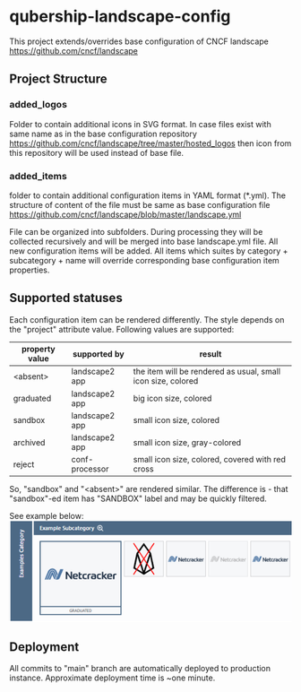 # qubership-landscape-config
This project extends/overrides base configuration of CNCF landscape https://github.com/cncf/landscape

## Project Structure
### added_logos
Folder to contain additional icons in SVG format. In case files exist with same name as
in the base configuration repository https://github.com/cncf/landscape/tree/master/hosted_logos then
icon from this repository will be used instead of base file.

### added_items
folder to contain additional configuration items in YAML format (*.yml).
The structure of content of the file must be same as base configuration file https://github.com/cncf/landscape/blob/master/landscape.yml

File can be organized into subfolders. During processing they will be collected recursively and will be merged
into base landscape.yml file.
All new configuration items will be added. All items which suites by category + subcategory + name will override
corresponding base configuration item properties.

## Supported statuses
Each configuration item can be rendered differently. The style depends on the "project" attribute value.
Following values are supported:

| property value | supported by   | result                                                       |
|----------------|----------------|--------------------------------------------------------------|
| \<absent\>     | landscape2 app | the item will be rendered as usual, small icon size, colored |
| graduated      | landscape2 app | big icon size, colored                                       |
| sandbox        | landscape2 app | small icon size, colored                                     |
| archived       | landscape2 app | small icon size, gray-colored                                |
| reject         | conf-processor | small icon size, colored, covered with red cross             |
So, "sandbox" and "\<absent\>" are rendered similar. The difference is - that "sandbox"-ed item has "SANDBOX" label and may be quickly filtered.

See example below:
![](.\docs\prj_types.png)

## Deployment
All commits to "main" branch are automatically deployed to production instance. Approximate deployment time is ~one minute. 